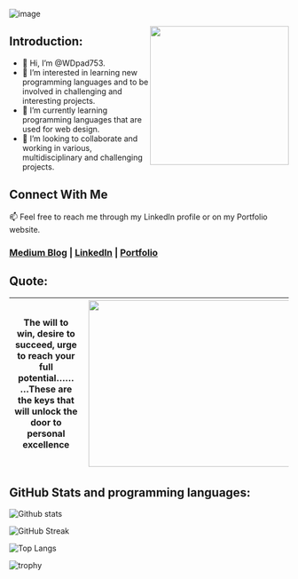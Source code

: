 ![image](https://user-images.githubusercontent.com/66917039/195938431-cfb477e3-0b97-4839-8823-300a66fc47a3.png)

<img align="right" width="250" height="250" src="https://static.wixstatic.com/media/69e010_8487b18c01744d67b7538514b00252f3~mv2.gif"></a>
## Introduction:
- 👋 Hi, I’m @WDpad753.
- 👀 I’m interested in learning new programming languages and to be involved in challenging and interesting projects.
- 🌱 I’m currently learning programming languages that are used for web design.
- 💞️ I’m looking to collaborate and working in various, multidisciplinary and challenging projects.

## Connect With Me
📫 Feel free to reach me through my LinkedIn profile or on my Portfolio website.
 ### [Medium Blog](https://medium.com/@MMA611)  |  [LinkedIn](https://uk.linkedin.com/in/mohamed-mohamed-ahmed-b711a7127) | [Portfolio](https://mmaengtech.wixsite.com/mmaengtech.)

## Quote:
| The will to win, desire to succeed, urge to reach your full potential………These are the keys that will unlock the door to personal excellence | <img align="right" width="1270" height="300" src="https://user-images.githubusercontent.com/66917039/193830489-d537d305-5275-4c0a-bd45-f0eb156109ce.png">  |
|:---:|:---:|

## GitHub Stats and programming languages:
![Github stats](https://github-readme-stats.vercel.app/api?username=WDpad753&theme=gradient&show_icons=true&count_private=true)

![GitHub Streak](https://streak-stats.demolab.com/?user=WDpad753)

![Top Langs](https://github-readme-stats.vercel.app/api/top-langs/?username=WDpad753&layout=compact)

![trophy](https://github-profile-trophy.vercel.app/?username=WDpad753&theme=discord)


<!---
WDpad753/WDpad753 is a ✨ special ✨ repository because its `README.md` (this file) appears on your GitHub profile.
You can click the Preview link to take a look at your changes.
--->

